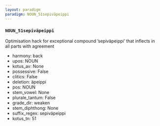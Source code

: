 ```yaml
---
layout: paradigm
paradigm: NOUN_51sepiväpeippi
---
```

### ` NOUN_51sepiväpeippi `

Optimisation hack for exceptional compound ’sepiväpeippi’ that inflects in all parts with agreement
* harmony: back
* upos: NOUN
* kotus_av: None
* possessive: False
* clitics: False
* deletion: äpeippi
* pos: NOUN
* stem_vowel: None
* plurale_tantum: False
* grade_dir: weaken
* stem_diphthong: None
* suffix_regex: sepiväpeippi
* kotus_tn: 51
